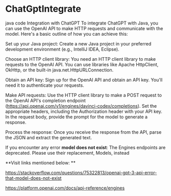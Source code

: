# ChatGptIntegrate
java code Integration with ChatGPT
To integrate ChatGPT with Java, you can use the OpenAI API to make HTTP requests and communicate with the model. Here's a basic outline of how you can achieve this:

Set up your Java project: Create a new Java project in your preferred development environment (e.g., IntelliJ IDEA, Eclipse).

Choose an HTTP client library: You need an HTTP client library to make requests to the OpenAI API. You can use libraries like Apache HttpClient, OkHttp, or the built-in java.net.HttpURLConnection.

Obtain an API key: Sign up for the OpenAI API and obtain an API key. You'll need it to authenticate your requests.

Make API requests: Use the HTTP client library to make a POST request to the OpenAI API's completion endpoint (https://api.openai.com/v1/engines/davinci-codex/completions). Set the appropriate headers, including the Authorization header with your API key. In the request body, provide the prompt for the model to generate a response.

Process the response: Once you receive the response from the API, parse the JSON and extract the generated text.



If you encounter any error **model does not exist**:
The Engines endpoints are deprecated.
Please use their replacement, Models, instead

**Visit links mentioned below:
**

https://stackoverflow.com/questions/75322813/openai-gpt-3-api-error-that-model-does-not-exist

https://platform.openai.com/docs/api-reference/engines



